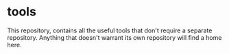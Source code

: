 # tools
This repository, contains all the useful tools that don't require a separate repository. Anything that doesn't warrant its own repository will find a home here. 
